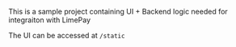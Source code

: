 This is a sample project containing UI + Backend logic needed for integraiton with LimePay

The UI can be accessed at `/static`
